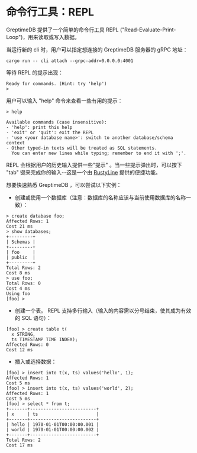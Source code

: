 # 命令行工具：REPL

GreptimeDB 提供了一个简单的命令行工具 REPL ("Read-Evaluate-Print-Loop")，用来读取或写入数据。

当运行新的 cli 时，用户可以指定想连接的 GreptimeDB 服务器的 gRPC 地址：

```shell
cargo run -- cli attach --grpc-addr=0.0.0.0:4001 
```

等待 REPL 的提示出现：

```text
Ready for commands. (Hint: try 'help')
> 
```

用户可以输入 "help" 命令来查看一些有用的提示：

```text
> help

Available commands (case insensitive):
- 'help': print this help
- 'exit' or 'quit': exit the REPL
- 'use <your database name>': switch to another database/schema context
- Other typed-in texts will be treated as SQL statements.
  You can enter new lines while typing; remember to end it with ';'.
```

REPL 会根据用户的历史输入提供一些"提示" 。当一些提示弹出时，可以按下 "tab" 键来完成你的输入--这是一个由 [RustyLine](https://crates.io/crates/rustyline) 提供的便捷功能。

想要快速熟悉 GreptimeDB ，可以尝试以下实例：

- 创建或使用一个数据库（注意：数据库的名称应该与当前使用数据库的名称一致）：

```text
> create database foo;
Affected Rows: 1
Cost 21 ms
> show databases;
+---------+
| Schemas |
+---------+
| foo     |
| public  |
+---------+
Total Rows: 2
Cost 8 ms
> use foo;
Total Rows: 0
Cost 4 ms
Using foo
[foo] >
```
- 创建一个表。 REPL 支持多行输入（输入的内容需以分号结束，使其成为有效的 SQL 语句）：
```text
[foo] > create table t(
  x STRING, 
  ts TIMESTAMP TIME INDEX);
Affected Rows: 0
Cost 12 ms
```
- 插入或选择数据：
```text
[foo] > insert into t(x, ts) values('hello', 1);
Affected Rows: 1
Cost 5 ms
[foo] > insert into t(x, ts) values('world', 2);
Affected Rows: 1
Cost 5 ms
[foo] > select * from t;
+-------+-------------------------+
| x     | ts                      |
+-------+-------------------------+
| hello | 1970-01-01T00:00:00.001 |
| world | 1970-01-01T00:00:00.002 |
+-------+-------------------------+
Total Rows: 2
Cost 17 ms
```

